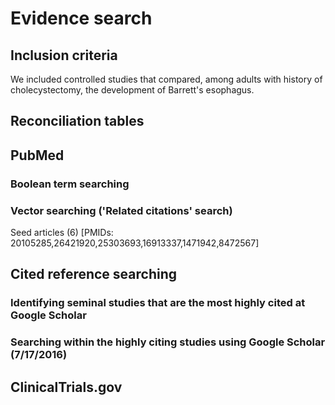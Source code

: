 # Evidence search
## Inclusion criteria
We included controlled studies that compared, among adults with history of cholecystectomy, the development of Barrett's esophagus.
## Reconciliation tables

## PubMed
### Boolean term searching

### Vector searching ('Related citations' search)
Seed articles (6) [PMIDs: 20105285,26421920,25303693,16913337,1471942,8472567]

## Cited reference searching

### Identifying seminal studies that are the most highly cited at Google Scholar
 

### Searching within the highly citing studies using Google Scholar (7/17/2016)
 
 
 ## ClinicalTrials.gov
